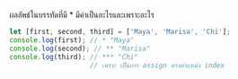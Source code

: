 ผลลัพธ์ในบรรทัดที่มี * มีค่าเป็นอะไรและเพราะอะไร

```js
let [first, second, third] = ['Maya', 'Marisa', 'Chi'];
console.log(first); // * "Maya"
console.log(second); // ** "Marisa"
console.log(third); // *** "Chi"
                    // เพราะ เป็นการ assign ตรงตำแหน่ง index
```